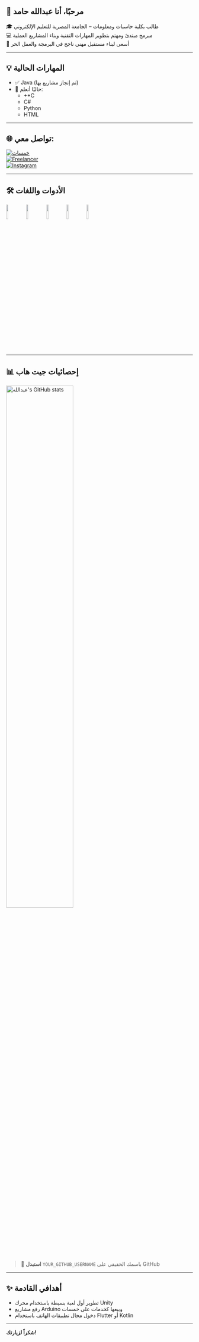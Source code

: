 ## 👋 مرحبًا، أنا عبدالله حامد

🎓 طالب بكلية حاسبات ومعلومات – الجامعة المصرية للتعليم الإلكتروني  
💻 مبرمج مبتدئ ومهتم بتطوير المهارات التقنية وبناء المشاريع العملية  
🚀 أسعى لبناء مستقبل مهني ناجح في البرمجة والعمل الحر

---

## 💡 المهارات الحالية

- ✅ Java (تم إنجاز مشاريع بها)
- 🔄 حاليًا أتعلم:  
  - ++C  
  - C#  
  - Python  
  - HTML  

---

## 🌐 تواصل معي:

[![خمسات](https://img.shields.io/badge/خمسات-Visit-green?style=flat&logo=fiverr&logoColor=white)](https://khamsat.com/user/abdallah_hamed9e)  
[![Freelancer](https://img.shields.io/badge/Freelancer-Visit-blue?style=flat&logo=freelancer&logoColor=white)](https://www.freelancer.com/u/abdallahh39)  
[![Instagram](https://img.shields.io/badge/Instagram-@habdallahhamed-E4405F?style=flat&logo=instagram&logoColor=white)](https://www.instagram.com/habdallahhamed?igsh=dnFuc2RjMGdjd2Zt)

---

## 🛠️ الأدوات واللغات

<p>
  <code><img width="10%" src="https://www.vectorlogo.zone/logos/java/java-ar21.svg"></code>
  <code><img width="10%" src="https://www.vectorlogo.zone/logos/python/python-ar21.svg"></code>
  <code><img width="10%" src="https://www.vectorlogo.zone/logos/w3_html5/w3_html5-ar21.svg"></code>
  <code><img width="10%" src="https://www.vectorlogo.zone/logos/microsoft_csharp/microsoft_csharp-ar21.svg"></code>
  <code><img width="10%" src="https://www.vectorlogo.zone/logos/cplusplus/cplusplus-ar21.svg"></code>
</p>

---

## 📊 إحصائيات جيت هاب

<p>
  <img width="60%" alt="عبدالله's GitHub stats" src="https://github-readme-stats.vercel.app/api?username=YOUR_GITHUB_USERNAME&show_icons=true&theme=default" />
</p>

> 📌 **استبدل** `YOUR_GITHUB_USERNAME` باسمك الحقيقي على GitHub

---

## ✨ أهدافي القادمة

- تطوير أول لعبة بسيطة باستخدام محرك Unity
- رفع مشاريع Arduino وبيعها كخدمات على خمسات
- دخول مجال تطبيقات الهاتف باستخدام Flutter أو Kotlin

---

**شكراً لزيارتك!**  
